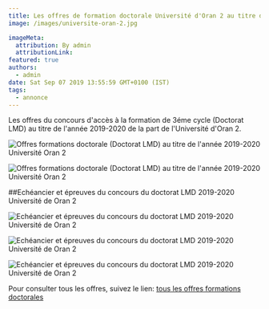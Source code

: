 ```yaml
---
title: Les offres de formation doctorale Université d'Oran 2 au titre de l'année 2019-2020.
image: /images/universite-oran-2.jpg

imageMeta:
  attribution: By admin
  attributionLink:
featured: true
authors:
  - admin
date: Sat Sep 07 2019 13:55:59 GMT+0100 (IST)
tags:
  - annonce
---
```

Les offres du concours d'accès à la formation de 3éme cycle (Doctorat LMD) au titre de l'année 2019-2020 de la part de l'Université d'Oran 2.

![Offres formations doctorale (Doctorat LMD) au titre de l'année 2019-2020 Université Oran 2](/images/offres-formations-doctorale-universite-oran-2.jpg)

![Offres formations doctorale (Doctorat LMD) au titre de l'année 2019-2020 Université Oran 2 ](/images/offres-formations-doctorale-universite-oran-2-2.jpg)

##Echéancier et épreuves du concours du doctorat LMD 2019-2020 Université de Oran 2

![Echéancier et épreuves du concours du doctorat LMD 2019-2020  Université de Oran 2](/images/epreuve-doctorat-lmd-oran-2.jpg)

![Echéancier et épreuves du concours du doctorat LMD 2019-2020  Université de Oran 2](/images/epreuve-doctorat-lmd-oran-2-2.jpg)

![Echéancier et épreuves du concours du doctorat LMD 2019-2020  Université de Oran 2](/images/epreuve-doctorat-lmd-oran-2-3.jpg)

Pour consulter tous les offres, suivez le lien: [tous les offres formations doctorales](/tous-les-offres-de-formations-doctorale-lmd-2019-2020/)

